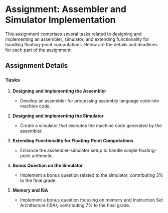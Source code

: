 # Assignment: Assembler and Simulator Implementation

This assignment comprises several tasks related to designing and implementing an assembler, simulator, and extending functionality for handling floating-point computations. Below are the details and deadlines for each part of the assignment:

## Assignment Details

### Tasks
1. **Designing and Implementing the Assembler**
   - Develop an assembler for processing assembly language code into machine code.
   
2. **Designing and Implementing the Simulator**
   - Create a simulator that executes the machine code generated by the assembler.

3. **Extending Functionality for Floating-Point Computations**
   - Enhance the assembler-simulator setup to handle simple floating-point arithmetic.

4. **Bonus Question on the Simulator**
   - Implement a bonus question related to the simulator, contributing 3% to the final grade.

5. **Memory and ISA**
   - Implement a bonus question focusing on memory and Instruction Set Architecture (ISA), contributing 7% to the final grade.

